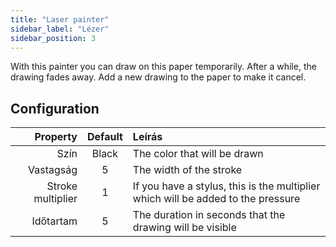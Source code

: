 ```yaml
---
title: "Laser painter"
sidebar_label: "Lézer"
sidebar_position: 3
---
```



With this painter you can draw on this paper temporarily. After a while, the drawing fades away. Add a new drawing to the paper to make it cancel.

## Configuration

|          Property | Default | Leírás                                                                           |
| -----------------:|:-------:|:-------------------------------------------------------------------------------- |
|              Szín |  Black  | The color that will be drawn                                                     |
|         Vastagság |    5    | The width of the stroke                                                          |
| Stroke multiplier |    1    | If you have a stylus, this is the multiplier which will be added to the pressure |
|         Időtartam |    5    | The duration in seconds that the drawing will be visible                         |
